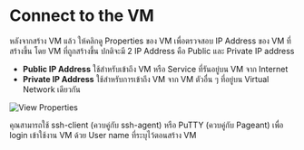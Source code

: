 # Connect to the VM

หลังจากสร้าง VM แล้ว ให้คลิกดู Properties ของ VM เพื่อตรวจสอบ IP Address ของ VM ที่สร้างขึ้น โดย VM ที่ถูกสร้างขึ้น ปกติจะมี 2 IP Address คือ Public และ Private IP address

* **Public IP Address** ใช้สำหรับเข้าถึง VM หรือ Service ที่รันอยู่บน VM จาก Internet
* **Private IP Address** ใช้สำหรับการเข้าถึง VM จาก VM ตัวอื่น ๆ ที่อยู่บน Virtual Network เดียวกัน

![View Properties](http://goo.gl/G6uijy)

คุณสามารถใช้ ssh-client (ควบคู่กับ ssh-agent) หรือ PuTTY (ควบคู่กับ Pageant) เพื่อ login เข้าใช้งาน VM ด้วย User name ที่ระบุไว้ตอนสร้าง VM
